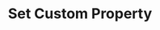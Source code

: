 ---
title: Set Custom Property
position: 3.15
description: Set a custom key/value app user property.
from_version: 1.7.0
parameters:
  - name: id
    content: A custom identifier for your app user. E.g. the app user’s ID in your own user database.
     
content_markdown: |-
  ##### Declaration

  ``` swift
  class func setUserId(_ identity: String)
  ```
  {: .code-group-start title="Swift" }

  ``` objective_c
  + (void)setUserId:(NSString *_Nonnull)id;
  ```
  {: .code-group title="Objective-C" }

  This method updates the `Inapptics.user.id` property with the provided value.

  ##### Example

  ``` swift
  Inapptics.setUserId("CUSTOM_ID")
  ```
  {: .code-group-start title="Swift" }

  ``` objective_c
  [Inapptics setUserId:@"CUSTOM_ID"];
  ```
  {: .code-group title="Objective-C" }
---